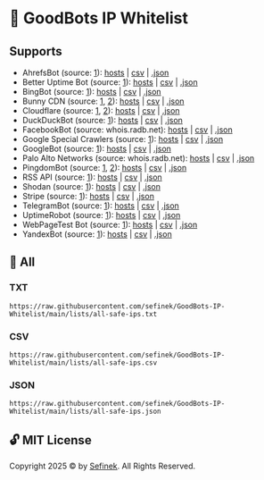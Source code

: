 # 🤝 GoodBots IP Whitelist

## Supports
- AhrefsBot (source: [1](https://api.ahrefs.com/v3/public/crawler-ips)): [hosts](https://raw.githubusercontent.com/sefinek/GoodBots-IP-Whitelist/main/lists/ahrefsbot/ips.txt) | [csv](https://raw.githubusercontent.com/sefinek/GoodBots-IP-Whitelist/main/lists/ahrefsbot/ips.csv) | [.json](https://raw.githubusercontent.com/sefinek/GoodBots-IP-Whitelist/main/lists/ahrefsbot/ips.json)
- Better Uptime Bot (source: [1](https://betteruptime.com/ips.txt)): [hosts](https://raw.githubusercontent.com/sefinek/GoodBots-IP-Whitelist/main/lists/betteruptimebot/ips.txt) | [csv](https://raw.githubusercontent.com/sefinek/GoodBots-IP-Whitelist/main/lists/betteruptimebot/ips.csv) | [.json](https://raw.githubusercontent.com/sefinek/GoodBots-IP-Whitelist/main/lists/betteruptimebot/ips.json)
- BingBot (source: [1](https://www.bing.com/toolbox/bingbot.json)): [hosts](https://raw.githubusercontent.com/sefinek/GoodBots-IP-Whitelist/main/lists/bingbot/ips.txt) | [csv](https://raw.githubusercontent.com/sefinek/GoodBots-IP-Whitelist/main/lists/bingbot/ips.csv) | [.json](https://raw.githubusercontent.com/sefinek/GoodBots-IP-Whitelist/main/lists/bingbot/ips.json)
- Bunny CDN (source: [1](https://api.bunny.net/system/edgeserverlist/plain), [2](https://api.bunny.net/system/edgeserverlist/ipv6)): [hosts](https://raw.githubusercontent.com/sefinek/GoodBots-IP-Whitelist/main/lists/bunnycdn/ips.txt) | [csv](https://raw.githubusercontent.com/sefinek/GoodBots-IP-Whitelist/main/lists/bunnycdn/ips.csv) | [.json](https://raw.githubusercontent.com/sefinek/GoodBots-IP-Whitelist/main/lists/bunnycdn/ips.json)
- Cloudflare (source: [1](https://www.cloudflare.com/ips-v4), [2](https://www.cloudflare.com/ips-v6)): [hosts](https://raw.githubusercontent.com/sefinek/GoodBots-IP-Whitelist/main/lists/cloudflare/ips.txt) | [csv](https://raw.githubusercontent.com/sefinek/GoodBots-IP-Whitelist/main/lists/cloudflare/ips.csv) | [.json](https://raw.githubusercontent.com/sefinek/GoodBots-IP-Whitelist/main/lists/cloudflare/ips.json)
- DuckDuckBot (source: [1](https://raw.githubusercontent.com/duckduckgo/duckduckgo-help-pages/master/_docs/results/duckduckbot.md)): [hosts](https://raw.githubusercontent.com/sefinek/GoodBots-IP-Whitelist/main/lists/duckduckbot/ips.txt) | [csv](https://raw.githubusercontent.com/sefinek/GoodBots-IP-Whitelist/main/lists/duckduckbot/ips.csv) | [.json](https://raw.githubusercontent.com/sefinek/GoodBots-IP-Whitelist/main/lists/duckduckbot/ips.json)
- FacebookBot (source: whois.radb.net): [hosts](https://raw.githubusercontent.com/sefinek/GoodBots-IP-Whitelist/main/lists/facebookbot/ips.txt) | [csv](https://raw.githubusercontent.com/sefinek/GoodBots-IP-Whitelist/main/lists/facebookbot/ips.csv) | [.json](https://raw.githubusercontent.com/sefinek/GoodBots-IP-Whitelist/main/lists/facebookbot/ips.json)
- Google Special Crawlers (source: [1](https://developers.google.com/search/apis/ipranges/special-crawlers.json)): [hosts](https://raw.githubusercontent.com/sefinek/GoodBots-IP-Whitelist/main/lists/google-special-crawlers/ips.txt) | [csv](https://raw.githubusercontent.com/sefinek/GoodBots-IP-Whitelist/main/lists/google-special-crawlers/ips.csv) | [.json](https://raw.githubusercontent.com/sefinek/GoodBots-IP-Whitelist/main/lists/google-special-crawlers/ips.json)
- GoogleBot (source: [1](https://developers.google.com/static/search/apis/ipranges/googlebot.json)): [hosts](https://raw.githubusercontent.com/sefinek/GoodBots-IP-Whitelist/main/lists/googlebot/ips.txt) | [csv](https://raw.githubusercontent.com/sefinek/GoodBots-IP-Whitelist/main/lists/googlebot/ips.csv) | [.json](https://raw.githubusercontent.com/sefinek/GoodBots-IP-Whitelist/main/lists/googlebot/ips.json)
- Palo Alto Networks (source: whois.radb.net): [hosts](https://raw.githubusercontent.com/sefinek/GoodBots-IP-Whitelist/main/lists/paloaltonetworks/ips.txt) | [csv](https://raw.githubusercontent.com/sefinek/GoodBots-IP-Whitelist/main/lists/paloaltonetworks/ips.csv) | [.json](https://raw.githubusercontent.com/sefinek/GoodBots-IP-Whitelist/main/lists/paloaltonetworks/ips.json)
- PingdomBot (source: [1](https://my.pingdom.com/probes/ipv4), [2](https://my.pingdom.com/probes/ipv6)): [hosts](https://raw.githubusercontent.com/sefinek/GoodBots-IP-Whitelist/main/lists/pingdombot/ips.txt) | [csv](https://raw.githubusercontent.com/sefinek/GoodBots-IP-Whitelist/main/lists/pingdombot/ips.csv) | [.json](https://raw.githubusercontent.com/sefinek/GoodBots-IP-Whitelist/main/lists/pingdombot/ips.json)
- RSS API (source: [1](https://rssapi.net/ips.txt)): [hosts](https://raw.githubusercontent.com/sefinek/GoodBots-IP-Whitelist/main/lists/rssapi/ips.txt) | [csv](https://raw.githubusercontent.com/sefinek/GoodBots-IP-Whitelist/main/lists/rssapi/ips.csv) | [.json](https://raw.githubusercontent.com/sefinek/GoodBots-IP-Whitelist/main/lists/rssapi/ips.json)
- Shodan (source: [1](https://gist.githubusercontent.com/sefinek/c4a0630324412447cacab94cbccdd58e/raw/shodan.ips)): [hosts](https://raw.githubusercontent.com/sefinek/GoodBots-IP-Whitelist/main/lists/shodan/ips.txt) | [csv](https://raw.githubusercontent.com/sefinek/GoodBots-IP-Whitelist/main/lists/shodan/ips.csv) | [.json](https://raw.githubusercontent.com/sefinek/GoodBots-IP-Whitelist/main/lists/shodan/ips.json)
- Stripe (source: [1](https://stripe.com/files/ips/ips_webhooks.txt)): [hosts](https://raw.githubusercontent.com/sefinek/GoodBots-IP-Whitelist/main/lists/stripewebhook/ips.txt) | [csv](https://raw.githubusercontent.com/sefinek/GoodBots-IP-Whitelist/main/lists/stripewebhook/ips.csv) | [.json](https://raw.githubusercontent.com/sefinek/GoodBots-IP-Whitelist/main/lists/stripewebhook/ips.json)
- TelegramBot (source: [1](https://core.telegram.org/resources/cidr.txt)): [hosts](https://raw.githubusercontent.com/sefinek/GoodBots-IP-Whitelist/main/lists/telegrambot/ips.txt) | [csv](https://raw.githubusercontent.com/sefinek/GoodBots-IP-Whitelist/main/lists/telegrambot/ips.csv) | [.json](https://raw.githubusercontent.com/sefinek/GoodBots-IP-Whitelist/main/lists/telegrambot/ips.json)
- UptimeRobot (source: [1](https://uptimerobot.com/inc/files/ips/IPv4andIPv6.txt)): [hosts](https://raw.githubusercontent.com/sefinek/GoodBots-IP-Whitelist/main/lists/uptimerobot/ips.txt) | [csv](https://raw.githubusercontent.com/sefinek/GoodBots-IP-Whitelist/main/lists/uptimerobot/ips.csv) | [.json](https://raw.githubusercontent.com/sefinek/GoodBots-IP-Whitelist/main/lists/uptimerobot/ips.json)
- WebPageTest Bot (source: [1](https://www.webpagetest.org/addresses.php?f=json)): [hosts](https://raw.githubusercontent.com/sefinek/GoodBots-IP-Whitelist/main/lists/webpagetestbot/ips.txt) | [csv](https://raw.githubusercontent.com/sefinek/GoodBots-IP-Whitelist/main/lists/webpagetestbot/ips.csv) | [.json](https://raw.githubusercontent.com/sefinek/GoodBots-IP-Whitelist/main/lists/webpagetestbot/ips.json)
- YandexBot (source: [1](https://yandex.com/ips)): [hosts](https://raw.githubusercontent.com/sefinek/GoodBots-IP-Whitelist/main/lists/yandexbot/ips.txt) | [csv](https://raw.githubusercontent.com/sefinek/GoodBots-IP-Whitelist/main/lists/yandexbot/ips.csv) | [.json](https://raw.githubusercontent.com/sefinek/GoodBots-IP-Whitelist/main/lists/yandexbot/ips.json)

## 📝 All
### TXT
```text
https://raw.githubusercontent.com/sefinek/GoodBots-IP-Whitelist/main/lists/all-safe-ips.txt
```

### CSV
```text
https://raw.githubusercontent.com/sefinek/GoodBots-IP-Whitelist/main/lists/all-safe-ips.csv
```

### JSON
```text
https://raw.githubusercontent.com/sefinek/GoodBots-IP-Whitelist/main/lists/all-safe-ips.json
```

## 🔓 MIT License
Copyright 2025 © by [Sefinek](https://sefinek.net). All Rights Reserved.